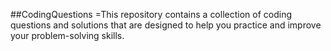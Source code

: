 ##CodingQuestions
=This repository contains a collection of coding questions and solutions that are designed to help you practice and improve your problem-solving skills.
